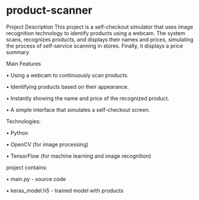 # product-scanner

Project Description
This project is a self-checkout simulator that uses image recognition technology to identify products using a webcam. The system scans, recognizes products, and displays their names and prices, simulating the process of self-service scanning in stores. Finally, it displays a price summary

Main Features

•	Using a webcam to continuously scan products.

•	Identifying products based on their appearance.

•	Instantly showing the name and price of the recognized product.

•	A simple interface that simulates a self-checkout screen.


Technologies:


•	Python

•	OpenCV (for image processing)

•	TensorFlow (for machine learning and image recognition)



project contains:

•	main.py - source code

•	keras_model.h5 - trained model with products

